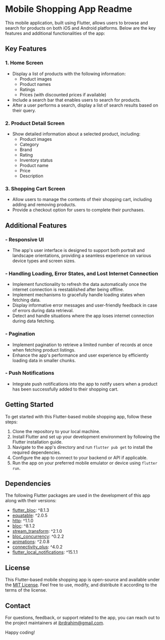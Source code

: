 # Mobile Shopping App Readme

This mobile application, built using Flutter, allows users to browse and search for products on both iOS and Android platforms. Below are the key features and additional functionalities of the app:

## Key Features

### 1. Home Screen
- Display a list of products with the following information:
  - Product images
  - Product names
  - Ratings
  - Prices (with discounted prices if available)
- Include a search bar that enables users to search for products.
- After a user performs a search, display a list of search results based on their query.

### 2. Product Detail Screen
- Show detailed information about a selected product, including:
  - Product images
  - Category
  - Brand
  - Rating
  - Inventory status
  - Product name
  - Price
  - Description

### 3. Shopping Cart Screen
- Allow users to manage the contents of their shopping cart, including adding and removing products.
- Provide a checkout option for users to complete their purchases.

## Additional Features

### - Responsive UI
- The app's user interface is designed to support both portrait and landscape orientations, providing a seamless experience on various device types and screen sizes.

### - Handling Loading, Error States, and Lost Internet Connection
- Implement functionality to refresh the data automatically once the internet connection is reestablished after being offline.
- Implement mechanisms to gracefully handle loading states when fetching data.
- Display informative error messages and user-friendly feedback in case of errors during data retrieval.
- Detect and handle situations where the app loses internet connection during data fetching.

### - Pagination
- Implement pagination to retrieve a limited number of records at once when fetching product listings.
- Enhance the app's performance and user experience by efficiently loading data in smaller chunks.

### - Push Notifications
- Integrate push notifications into the app to notify users when a product has been successfully added to their shopping cart.

## Getting Started

To get started with this Flutter-based mobile shopping app, follow these steps:

1. Clone the repository to your local machine.
2. Install Flutter and set up your development environment by following the Flutter installation guide.
3. Navigate to the app's directory and run `flutter pub get` to install the required dependencies.
4. Configure the app to connect to your backend or API if applicable.
5. Run the app on your preferred mobile emulator or device using `flutter run`.

## Dependencies

The following Flutter packages are used in the development of this app along with their versions:

- [flutter_bloc](https://pub.dev/packages/flutter_bloc): ^8.1.3
- [equatable](https://pub.dev/packages/equatable): ^2.0.5
- [http](https://pub.dev/packages/http): ^1.1.0
- [bloc](https://pub.dev/packages/bloc): ^8.1.2
- [stream_transform](https://pub.dev/packages/stream_transform): ^2.1.0
- [bloc_concurrency](https://pub.dev/packages/bloc_concurrency): ^0.2.2
- [animations](https://pub.dev/packages/animations): ^2.0.8
- [connectivity_plus](https://pub.dev/packages/connectivity_plus): ^4.0.2
- [flutter_local_notifications](https://pub.dev/packages/flutter_local_notifications): ^15.1.1

## License

This Flutter-based mobile shopping app is open-source and available under the [MIT License](LICENSE). Feel free to use, modify, and distribute it according to the terms of the license.

## Contact

For questions, feedback, or support related to the app, you can reach out to the project maintainers at [ibrdrahim@gmail.com](mailto:ibrdrahim@gmail.com).

Happy coding!